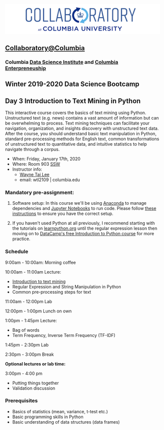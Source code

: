 ![collaboratory logo](../../Misc-files/collaboratory2.png)

## [Collaboratory@Columbia](http://collaboratory.columbia.edu/)
### Columbia [Data Science Institute](http://datascience.columbia.edu/) and [Columbia Enterpreneuship](http://entrepreneurship.columbia.edu/)
## Winter 2019-2020 Data Science Bootcamp
## Day 3 Introduction to Text Mining in Python

This interactive course covers the basics of text mining using Python. Unstructured text (e.g. news) contains a vast amount of information but can be overwhelming to process. Text mining techniques can facilitate your navigation, organization, and insights discovery with unstructured text data. After the course, you should understand basic text manipulation in Python, standard pre-processing methods for English text, common transformations of unstructured text to quantitative data, and intuitive statistics to help navigate through a corpus.

- When: Friday, January 17th, 2020
- Where: Room 903 [SSW](http://stat.columbia.edu/location-and-directions/)
- Instructor info:
	- [Wayne Tai Lee](https://www.linkedin.com/in/waynetailee/)
	- email: wtl2109 | columbia.edu

### Mandatory pre-assignment:

1. Software setup:
  In this course we'll be using [Anaconda](https://www.anaconda.com/distribution/) to manage dependencies and [Jupyter Notebooks](https://jupyter.org/) to run code. Please follow [these instructions](setup/software_setup.md) to ensure you have the correct setup.

2. If you haven't used Python at all previously, I recommend starting with the tutorials on [learnpython.org](https://www.learnpython.org/) until the regular expression lesson then moving on to [DataCamp's free Introduction to Python course](https://www.datacamp.com/courses/intro-to-python-for-data-science) for more practice.

### Schedule

9:00am - 10:00am: Morning coffee

10:00am - 11:00am Lecture:

* [Introduction to text mining](session_notes/intro.md)
* Regular Expression and String Manipulation in Python
* Common pre-processing steps for text

11:00am - 12:00pm Lab

12:00pm - 1:00pm Lunch on own

1:00pm - 1:45pm Lecture:

* Bag of words
* Term Frequency, Inverse Term Frequency (TF-IDF)

1:45pm - 2:30pm Lab

2:30pm - 3:00pm Break

**Optional lectures or lab time:**

3:00pm - 4:00 pm

* Putting things together
* Validation discussion

### Prerequisites

+ Basics of statistics (mean, variance, t-test etc.)
+ Basic programming skills in Python
+ Basic understanding of data structures (data frames)
